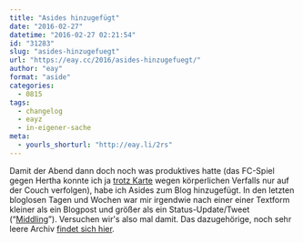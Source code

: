 ```yaml
---
title: "Asides hinzugefügt"
date: "2016-02-27"
datetime: "2016-02-27 02:21:54"
id: "31283"
slug: "asides-hinzugefuegt"
url: "https://eay.cc/2016/asides-hinzugefuegt/"
author: "eay"
format: "aside"
categories:
  - 0815
tags:
  - changelog
  - eayz
  - in-eigener-sache
meta:
  - yourls_shorturl: "http://eay.li/2rs"
---
```


Damit der Abend dann doch noch was produktives hatte (das FC-Spiel gegen Hertha konnte ich ja [trotz Karte](https://twitter.com/eay/status/703232898086916096) wegen körperlichen Verfalls nur auf der Couch verfolgen), habe ich Asides zum Blog hinzugefügt. In den letzten bloglosen Tagen und Wochen war mir irgendwie nach einer einer Textform kleiner als ein Blogpost und größer als ein Status-Update/Tweet (“[Middling](//eay.cc/2014/10-jahre-nach-spreeblicks-jamba-kurs-blogging-2014/)”). Versuchen wir's also mal damit. Das dazugehörige, noch sehr leere Archiv [findet sich hier](//eay.cc/type/aside/).
